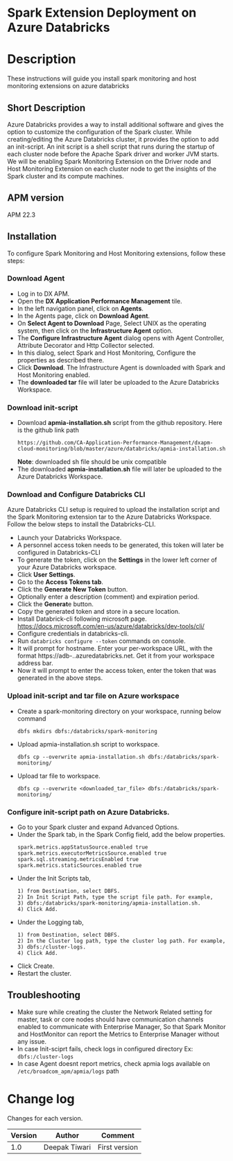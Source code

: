 # Spark Extension Deployment on Azure Databricks

# Description
These instructions will guide you install spark monitoring and host monitoring extensions on azure databricks

## Short Description
Azure Databricks provides a way to install additional software and gives the option to customize the configuration of the Spark cluster. While creating/editing the Azure Databricks cluster, it provides the option to add an init-script. An init script is a shell script that runs during the startup of each cluster node before the Apache Spark driver and worker JVM starts. We will be enabling Spark Monitoring Extension on the Driver node and Host Monitoring Extension on each cluster node to get the insights of the Spark cluster and its compute machines.

## APM version
APM 22.3

## Installation
To configure Spark Monitoring and Host Monitoring extensions, follow these steps:

### Download Agent
- Log in to DX APM.
- Open the **DX Application Performance Management** tile.
- In the left navigation panel, click on **Agents**.
- In the Agents page, click on **Download Agent**. 
- On **Select Agent to Download** Page, Select UNIX as the operating system, then click on the **Infrastructure Agent** option.
- The **Configure Infrastructure Agent** dialog opens with Agent Controller, Attribute Decorator and Http Collector selected.
- In this dialog, select Spark and Host Monitoring, Configure the properties as described there.
- Click **Download**. The Infrastructure Agent is downloaded with Spark and Host Monitoring enabled.
- The **downloaded tar** file will later be uploaded to the Azure Databricks Workspace.

### Download init-script
- Download **apmia-installation.sh** script from the github repository. Here is the github link path
  ```
  https://github.com/CA-Application-Performance-Management/dxapm-cloud-monitoring/blob/master/azure/databricks/apmia-installation.sh
  ```  
  **Note**: downloaded sh file should be unix compatible
- The downloaded **apmia-installation.sh** file will later be uploaded to the Azure Databricks Workspace.

### Download and Configure Databricks CLI
Azure Databricks CLI setup is required to upload the installation script and the Spark Monitoring extension tar to the Azure Databricks Workspace. Follow the below steps to install the Databricks-CLI.

- Launch your Databricks Workspace.
- A personnel access token needs to be generated, this token will later be configured in Databricks-CLI
- To generate the token, click on the **Settings** in the lower left corner of your Azure Databricks workspace.
- Click **User Settings**.
- Go to the **Access Tokens tab**.
- Click the **Generate New Token** button.
- Optionally enter a description (comment) and expiration period.
- Click the **Generat**e button.
- Copy the generated token and store in a secure location.
- Install Databrick-cli following microsoft page. https://docs.microsoft.com/en-us/azure/databricks/dev-tools/cli/
- Configure credentials in databricks-cli. 
- Run `databricks configure --token` commands on console.
- It will prompt for hostname. Enter your per-workspace URL, with the format https://adb-<workspace-id>.<random-number>.azuredatabricks.net. Get it from your workspace address bar.
- Now it will prompt to enter the access token, enter the token that was generated in the above steps.

### Upload init-script and tar file on Azure workspace
- Create a spark-monitoring directory on your workspace, running below command
    ```
    dbfs mkdirs dbfs:/databricks/spark-monitoring
    ```
- Upload apmia-installation.sh script to workspace. 
    ```
    dbfs cp --overwrite apmia-installation.sh dbfs:/databricks/spark-monitoring/
    ```
- Upload tar file to workspace. 
    ```
    dbfs cp --overwrite <downloaded_tar_file> dbfs:/databricks/spark-monitoring/
    ```
### Configure init-script path on Azure Databricks. 
- Go to your Spark cluster and expand Advanced Options.
- Under the Spark tab, in the Spark Config field, add the below properties.
    ```
    spark.metrics.appStatusSource.enabled true 
    spark.metrics.executorMetricsSource.enabled true 
    spark.sql.streaming.metricsEnabled true 
    spark.metrics.staticSources.enabled true
    ```
-  Under the Init Scripts tab, 
    ```
    1) from Destination, select DBFS.
    2) In Init Script Path, type the script file path. For example, 
    3) dbfs:/databricks/spark-monitoring/apmia-installation.sh.
    4) Click Add.
    ```
- Under the Logging tab,
    ```
    1) from Destination, select DBFS.
    2) In the Cluster log path, type the cluster log path. For example, 
    3) dbfs:/cluster-logs.
    4) Click Add.
    ```
- Click Create.
- Restart the cluster.

## Troubleshooting
- Make sure while creating the cluster the Network Related setting for master, task or core nodes should have communication channels enabled to communicate with Enterprise Manager, So that Spark Monitor and HostMonitor can report the Metrics to Enterprise Manager without any issue.
- In case Init-sciprt fails, check logs in configured directory Ex: `dbfs:/cluster-logs`
- In case Agent doesnt report metrics, check apmia logs available on `/etc/broadcom_apm/apmia/logs` path

# Change log
Changes for each version.

Version | Author | Comment
--------|--------|--------
1.0 | Deepak Tiwari | First version